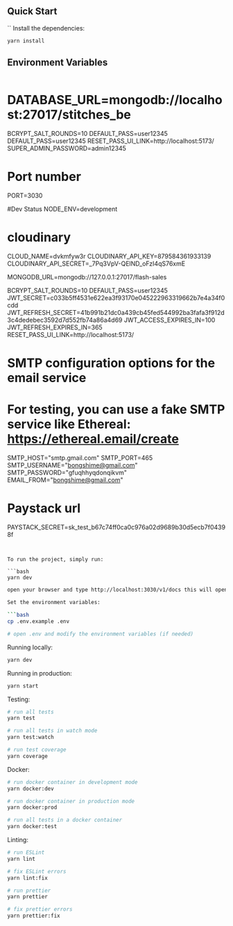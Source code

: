 ## Quick Start

``
Install the dependencies:

```bash
yarn install
```

## Environment Variables

```create a .env in the root folder and add the following
```

# DATABASE_URL=mongodb://localhost:27017/stitches_be
BCRYPT_SALT_ROUNDS=10
DEFAULT_PASS=user12345
DEFAULT_PASS=user12345
RESET_PASS_UI_LINK=http://localhost:5173/
SUPER_ADMIN_PASSWORD=admin12345


# Port number
PORT=3030

#Dev Status
NODE_ENV=development

# cloudinary
CLOUD_NAME=dvkmfyw3r
CLOUDINARY_API_KEY=879584361933139
CLOUDINARY_API_SECRET=_7Pq3VpV-QElND_oFzI4qS76xmE

MONGODB_URL=mongodb://127.0.0.1:27017/flash-sales

BCRYPT_SALT_ROUNDS=10
DEFAULT_PASS=user12345
JWT_SECRET=c033b5ff4531e622ea3f93170e045222963319662b7e4a34f0cdd
JWT_REFRESH_SECRET=41b991b21dc0a439cb45fed544992ba3fafa3f912d3c4dedebec3592d7d552fb74a86a4d69
JWT_ACCESS_EXPIRES_IN=100
JWT_REFRESH_EXPIRES_IN=365
RESET_PASS_UI_LINK=http://localhost:5173/


# SMTP configuration options for the email service
# For testing, you can use a fake SMTP service like Ethereal: https://ethereal.email/create
SMTP_HOST="smtp.gmail.com"
SMTP_PORT=465
SMTP_USERNAME="bongshime@gmail.com"
SMTP_PASSWORD="gfuqhhyqdonqikvm"
EMAIL_FROM="bongshime@gmail.com"

# Paystack url
PAYSTACK_SECRET=sk_test_b67c74ff0ca0c976a02d9689b30d5ecb7f04398f 
```


To run the project, simply run:

```bash
yarn dev
````

```bash
open your browser and type http://localhost:3030/v1/docs this will open the swagger documentation and you can interact with the endpoint as you want. if you change the port it also means u change the accessing port on the browser.

Set the environment variables:

```bash
cp .env.example .env

# open .env and modify the environment variables (if needed)
```

Running locally:

```bash
yarn dev
```

Running in production:

```bash
yarn start
```

Testing:

```bash
# run all tests
yarn test

# run all tests in watch mode
yarn test:watch

# run test coverage
yarn coverage
```

Docker:

```bash
# run docker container in development mode
yarn docker:dev

# run docker container in production mode
yarn docker:prod

# run all tests in a docker container
yarn docker:test
```

Linting:

```bash
# run ESLint
yarn lint

# fix ESLint errors
yarn lint:fix

# run prettier
yarn prettier

# fix prettier errors
yarn prettier:fix
```
